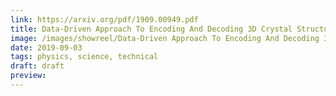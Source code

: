 ```yaml
---
link: https://arxiv.org/pdf/1909.00949.pdf
title: Data-Driven Approach To Encoding And Decoding 3D Crystal Structures
image: /images/showreel/Data-Driven Approach To Encoding And Decoding 3D Crystal Structures.jpg
date: 2019-09-03
tags: physics, science, technical
draft: draft
preview:
---
```



